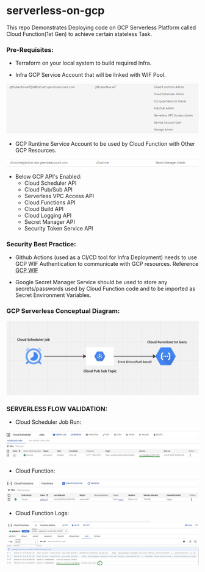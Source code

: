 # serverless-on-gcp
This repo Demonstrates Deploying code on GCP Serverless Platform called Cloud Function(1st Gen) to achieve certain stateless Task.

### Pre-Requisites:

- Terraform on your local system to build required Infra.

- Infra GCP Service Account that will be linked with WIF Pool.

![GCP INFRA SERVICE ACCOUNT](./img/github_actions_infra_sa.JPG)


- GCP Runtime Service Account to be used by Cloud Function with Other GCP Resources.

![Cloud Function Runtime Service Account](./img/GCP_CloudFunction_Runtime_SA.JPG)


-  Below GCP API's Enabled:
   - Cloud Scheduler API
   - Cloud Pub/Sub API
   - Serverless VPC Access API
   - Cloud Functions API
   - Cloud Build API
   - Cloud Logging API
   - Secret Manager API
   - Security Token Service API


### Security Best Practice: 

- Github Actions (used as a CI/CD tool for Infra Deployment) needs to use GCP WIF Authentication to communicate with GCP resources. 
Reference [GCP WIF](https://dev.to/iamgauravpande/enabling-workload-identity-federation-for-github-actions-on-gcp-h8g) 

- Google Secret Manager Service should be used to store any secrets/passwords used by Cloud Function code and to be imported as  Secret Environment Variables.


### GCP Serverless Conceptual Diagram:

![GCP Serverless](./img/GCP_CloudFunction_1stGen.JPG)


### SERVERLESS FLOW VALIDATION:

- Cloud Scheduler Job Run:

![Cloud Scheduler Job](./img/cloud_scheduler_job.JPG)


- Cloud Function:

![Cloud Function](./img/cloud_function.JPG)


- Cloud Function Logs:

![Cloud Function Logs](./img/cloud_function_logs.JPG)


